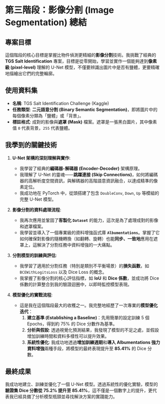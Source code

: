 # 第三階段：影像分割 (Image Segmentation) 總結

## 專案目標
這個階段的核心目標是掌握比物件偵測更精細的**影像分割**技術。我挑戰了經典的 **TGS Salt Identification** 專案，目標是從零開始，學習並實作一個能夠達到**像素級 (pixel-level)** 理解的 U-Net 模型，不僅要辨識出圖片中是否有鹽體，更要精確地描繪出它們的完整輪廓。

## 使用資料集
* **名稱**: TGS Salt Identification Challenge (Kaggle)
* **任務類型**: **二元語意分割 (Binary Semantic Segmentation)**，即將圖片中的每個像素分類為「鹽體」或「背景」。
* **標註格式**: 成對的影像與**遮罩 (Mask)** 檔案。遮罩是一張黑白圖片，其中像素值 `0` 代表背景，`255` 代表鹽體。

## 我學到的關鍵技術

1.  **U-Net 架構的深刻理解與實作**:
    * 我學習了經典的**編碼器-解碼器 (Encoder-Decoder)** 架構原理。
    * 我理解了 U-Net 的靈魂——**跳躍連接 (Skip Connections)**，如何將編碼器的高解析度空間資訊，與解碼器的高階語意資訊融合，以達成精準的像素定位。
    * 我成功地在 PyTorch 中，從頭搭建了包含 `DoubleConv`, `Down`, `Up` 等模組的完整 U-Net 模型。

2.  **影像分割的資料處理流程**:
    * 我再次應用並鞏固了**客製化 `Dataset`** 的能力，這次是為了處理成對的影像和遮罩檔案。
    * 我學習並導入了一個專業級的資料增強函式庫 **`Albumentations`**。掌握了它如何確保對影像的隨機轉換（如翻轉、旋轉）也能**同步、一致地**應用在遮罩上，這解決了分割任務中資料增強的一大痛點。

3.  **分割模型的訓練與評估**:
    * 我學習了適用於分割任務（特別是類別不平衡場景）的**損失函數**，如 `BCEWithLogitsLoss` 以及 Dice Loss 的概念。
    * 我掌握了影像分割的核心評估指標，如 **IoU** 和 **Dice 係數**，並成功將 Dice 係數的計算整合到我的驗證迴圈中，以即時監控模型表現。

4.  **模型優化的實戰流程**:
    * 這是我在這個階段最大的收穫之一。我完整地經歷了一次專業的**模型優化迭代**：
        1.  **建立基準 (Establishing a Baseline)**：先用簡單的設定訓練 5 個 Epochs，得到約 75% 的 Dice 分數作為基準。
        2.  **分析與假設**: 透過視覺化預測結果，我發現了模型的不足之處，並假設增加訓練時間和資料多樣性可以提升效果。
        3.  **系統性優化**: 我成功地透過**增加訓練週期**和**導入 Albumentations 強力資料增強**兩種手段，將模型的最終表現提升至 **85.41%** 的 Dice 分數。

## 最終成果
我成功地建立、訓練並優化了一個 U-Net 模型。透過系統性的優化實驗，模型的**驗證集 Dice 分數從 75.2% 提升至 85.41%**，這不僅是一個數字上的提升，更代表我已經具備了分析模型瓶頸並尋找解決方案的實踐能力。
